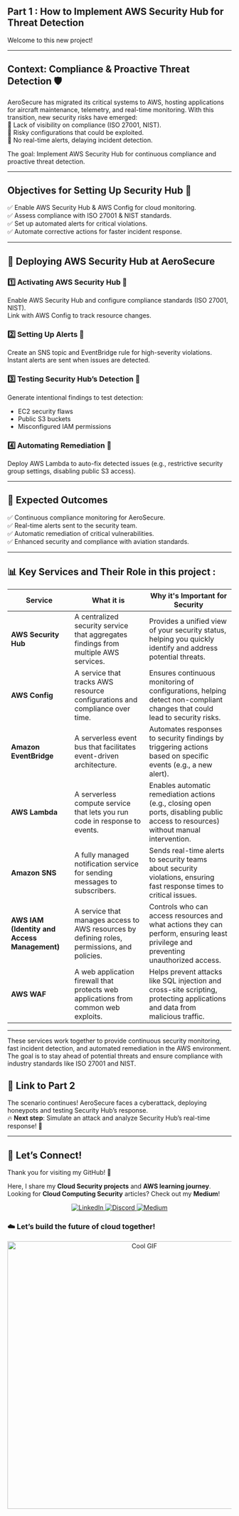 ## Part 1 : How to Implement AWS Security Hub for Threat Detection

Welcome to this new project! 

---

## Context: Compliance & Proactive Threat Detection 🛡️  
AeroSecure has migrated its critical systems to AWS, hosting applications for aircraft maintenance, telemetry, and real-time monitoring. With this transition, new security risks have emerged:  
🔸 Lack of visibility on compliance (ISO 27001, NIST).  
🔸 Risky configurations that could be exploited.  
🔸 No real-time alerts, delaying incident detection.  

The goal: Implement AWS Security Hub for continuous compliance and proactive threat detection.

---

## Objectives for Setting Up Security Hub 🎯  
✅ Enable AWS Security Hub & AWS Config for cloud monitoring.  
✅ Assess compliance with ISO 27001 & NIST standards.  
✅ Set up automated alerts for critical violations.  
✅ Automate corrective actions for faster incident response.

---

## 🚀 Deploying AWS Security Hub at AeroSecure

### 1️⃣ **Activating AWS Security Hub** 📌  
Enable AWS Security Hub and configure compliance standards (ISO 27001, NIST).  
Link with AWS Config to track resource changes.

### 2️⃣ **Setting Up Alerts** 📌  
Create an SNS topic and EventBridge rule for high-severity violations.  
Instant alerts are sent when issues are detected.

### 3️⃣ **Testing Security Hub’s Detection** 📌  
Generate intentional findings to test detection:  
- EC2 security flaws  
- Public S3 buckets  
- Misconfigured IAM permissions  

### 4️⃣ **Automating Remediation** 📌  
Deploy AWS Lambda to auto-fix detected issues (e.g., restrictive security group settings, disabling public S3 access).

---

## 🎯 Expected Outcomes  
✅ Continuous compliance monitoring for AeroSecure.  
✅ Real-time alerts sent to the security team.  
✅ Automatic remediation of critical vulnerabilities.  
✅ Enhanced security and compliance with aviation standards.

---

## 📊 Key Services and Their Role in this project :

| **Service**                  | **What it is**                                                                                      | **Why it's Important for Security**                                                                                   |
|------------------------------|------------------------------------------------------------------------------------------------------|-----------------------------------------------------------------------------------------------------------------------|
| **AWS Security Hub**          | A centralized security service that aggregates findings from multiple AWS services.                  | Provides a unified view of your security status, helping you quickly identify and address potential threats.             |
| **AWS Config**                | A service that tracks AWS resource configurations and compliance over time.                           | Ensures continuous monitoring of configurations, helping detect non-compliant changes that could lead to security risks. |
| **Amazon EventBridge**        | A serverless event bus that facilitates event-driven architecture.                                   | Automates responses to security findings by triggering actions based on specific events (e.g., a new alert).            |
| **AWS Lambda**                | A serverless compute service that lets you run code in response to events.                           | Enables automatic remediation actions (e.g., closing open ports, disabling public access to resources) without manual intervention. |
| **Amazon SNS**                | A fully managed notification service for sending messages to subscribers.                            | Sends real-time alerts to security teams about security violations, ensuring fast response times to critical issues.    |
| **AWS IAM (Identity and Access Management)** | A service that manages access to AWS resources by defining roles, permissions, and policies. | Controls who can access resources and what actions they can perform, ensuring least privilege and preventing unauthorized access. |
| **AWS WAF**                   | A web application firewall that protects web applications from common web exploits.                | Helps prevent attacks like SQL injection and cross-site scripting, protecting applications and data from malicious traffic. |

---

These services work together to provide continuous security monitoring, fast incident detection, and automated remediation in the AWS environment. The goal is to stay ahead of potential threats and ensure compliance with industry standards like ISO 27001 and NIST.  


## 🔗 Link to Part 2  
The scenario continues! AeroSecure faces a cyberattack, deploying honeypots and testing Security Hub’s response.  
🔥 **Next step**: Simulate an attack and analyze Security Hub’s real-time response! 🚀

---

## 💬 Let’s Connect!  
Thank you for visiting my GitHub! 🌸  

Here, I share my **Cloud Security projects** and **AWS learning journey**.  
Looking for **Cloud Computing Security** articles? Check out my **Medium**!  

<p align="center">
  <a href="https://www.linkedin.com/in/kenza-in-the-cloud/" target="_blank">
    <img src="https://img.shields.io/badge/LinkedIn-0A66C2?style=for-the-badge&logo=linkedin&logoColor=white" alt="LinkedIn">
  </a>
  <a href="https://discord.com/users/kzax01" target="_blank">
    <img src="https://img.shields.io/badge/Discord-5865F2?style=for-the-badge&logo=discord&logoColor=white" alt="Discord">
  </a>
  <a href="https://medium.com/@Kenza.In.The.Cloud" target="_blank">
    <img src="https://img.shields.io/badge/Medium-12100E?style=for-the-badge&logo=medium&logoColor=white" alt="Medium">
  </a>
</p>


### ☁️ Let’s build the future of cloud together!  
<p align="center">
  <img src="https://i.pinimg.com/originals/91/1d/91/911d914aaf6194489a3f5626bed2bd3a.gif" width="600" alt="Cool GIF">
</p>
